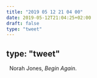 ```yaml
---
title: "2019 05 12 21 04 00"
date: 2019-05-12T21:04:25+02:00
draft: false
type: "tweet"
---
```

type: "tweet"
---

<a href="hhttps://itunes.apple.com/fr/album/begin-again/1451698947"
type="application/rss+xml" class="iconfont icon-music" title="rss"></a> &nbsp; Norah Jones, *Begin Again*.
